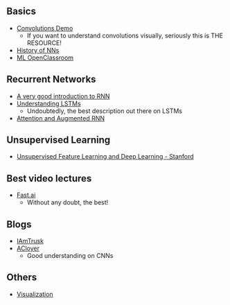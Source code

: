 ## Basics
* [Convolutions Demo](http://scs.ryerson.ca/~aharley/vis/)
  * If you want to understand convolutions visually, seriously this is THE RESOURCE!
* [History of NNs](http://dataconomy.com/2017/04/history-neural-networks)
* [ML OpenClassroom](http://openclassroom.stanford.edu/MainFolder/CoursePage.php?course=MachineLearning)

## Recurrent Networks
* [A very good introduction to RNN](http://www.wildml.com/2015/09/recurrent-neural-networks-tutorial-part-1-introduction-to-rnns/)
* [Understanding LSTMs](http://colah.github.io/posts/2015-08-Understanding-LSTMs/)
  * Undoubtedly, the best description out there on LSTMs
* [Attention and Augmented RNN](https://distill.pub/2016/augmented-rnns/)

## Unsupervised Learning
* [Unsupervised Feature Learning and Deep Learning - Stanford](http://deeplearning.stanford.edu/wiki/index.php/UFLDL_Tutorial)

## Best video lectures
* [Fast.ai](http://www.fast.ai/)
  * Without any doubt, the best!

## Blogs
* [IAmTrusk](http://iamtrask.github.io/)
* [ACloyer](https://blog.acolyer.org/2017/03/20/convolutional-neural-networks-part-1/)
  * Good understanding on CNNs

## Others
* [Visualization](http://fellinlovewithdata.com/guides/data-vis-beginners-toolkit-1)
